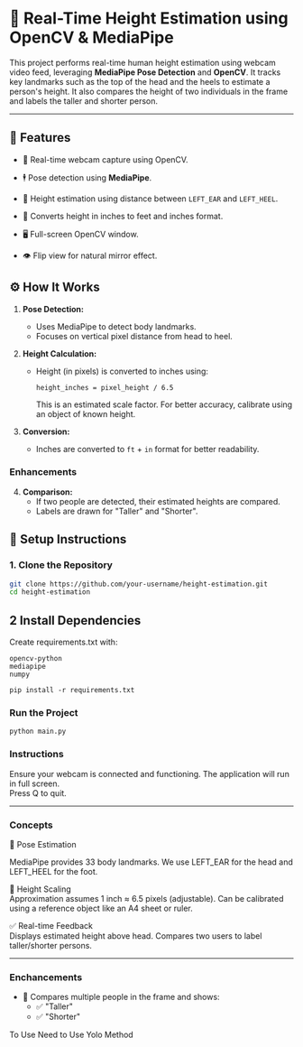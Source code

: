  # 📏 Real-Time Height Estimation using OpenCV & MediaPipe

This project performs real-time human height estimation using webcam video feed, leveraging **MediaPipe Pose Detection** and **OpenCV**. It tracks key landmarks such as the top of the head and the heels to estimate a person's height. It also compares the height of two individuals in the frame and labels the taller and shorter person.

---

## 🧠 Features

- 🎥 Real-time webcam capture using OpenCV.
- 🕴️ Pose detection using **MediaPipe**.
- 📐 Height estimation using distance between `LEFT_EAR` and `LEFT_HEEL`.
- 🔢 Converts height in inches to feet and inches format.
 
- 🖥️ Full-screen OpenCV window.
- 👁️ Flip view for natural mirror effect.


 

## ⚙️ How It Works

1. **Pose Detection:**
   - Uses MediaPipe to detect body landmarks.
   - Focuses on vertical pixel distance from head to heel.

2. **Height Calculation:**
   - Height (in pixels) is converted to inches using:
     ```
     height_inches = pixel_height / 6.5
     ```
     This is an estimated scale factor. For better accuracy, calibrate using an object of known height.

3. **Conversion:**
   - Inches are converted to `ft` + `in` format for better readability.

 

###  Enhancements 

4. **Comparison:**
   - If two people are detected, their estimated heights are compared.
   - Labels are drawn for "Taller" and "Shorter".


 
## 🧪 Setup Instructions

### 1. Clone the Repository

```bash
git clone https://github.com/your-username/height-estimation.git
cd height-estimation

```

## 2 Install Dependencies
Create requirements.txt with:
```
opencv-python
mediapipe
numpy
```
```
pip install -r requirements.txt
```


###  Run the Project
```
python main.py
```
### Instructions 

Ensure your webcam is connected and functioning. 
The application will run in full screen.    
Press Q to quit.  

---

###  Concepts  

📌 Pose Estimation    

MediaPipe provides 33 body landmarks.
We use LEFT_EAR for the head and LEFT_HEEL for the foot.

🧮 Height Scaling   
Approximation assumes 1 inch ≈ 6.5 pixels (adjustable).
Can be calibrated using a reference object like an A4 sheet or ruler.

✅ Real-time Feedback   
Displays estimated height above head.
Compares two users to label taller/shorter persons.

---

### Enchancements 
- 🤝 Compares multiple people in the frame and shows:
  - ✅ "Taller"
  - ✅ "Shorter"
    
To Use Need to Use Yolo Method 
